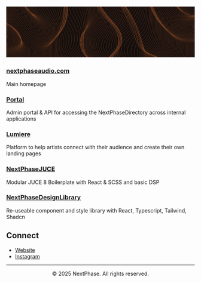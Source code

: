 ![banner](./banner.png)

### [nextphaseaudio.com](https://www.nextphaseaudio.com)
Main homepage

### [Portal](https://www.portal.nextphaseaudio.com)
Admin portal & API for accessing the NextPhaseDirectory across internal applications

### [Lumiere](https://lumiere.nextphaseaudio.com)
Platform to help artists connect with their audience and create their own landing pages

### [NextPhaseJUCE](https://github.com/thxmos/NextPhaseJUCE)
Modular JUCE 8 Boilerplate with React & SCSS and basic DSP

### [NextPhaseDesignLibrary](https://github.com/thxmos/design-library)
Re-useable component and style library with React, Typescript, Tailwind, Shadcn

## Connect

- [Website](https://www.nextphaseaudio.com)
- [Instagram](https://instagram.com/nextphaseaudio)


---

<div align="center">
  <p>© 2025 NextPhase. All rights reserved.</p>
</div>
